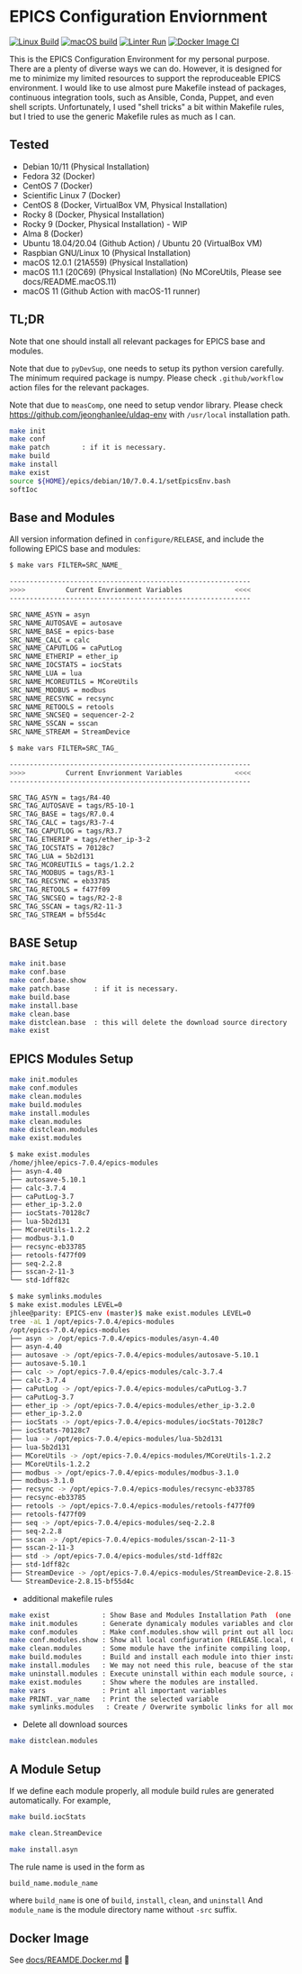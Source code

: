 # EPICS Configuration Enviornment
[![Linux Build](https://github.com/jeonghanlee/EPICS-env/actions/workflows/build.yml/badge.svg)](https://github.com/jeonghanlee/EPICS-env/actions/workflows/build.yml)
[![macOS build](https://github.com/jeonghanlee/EPICS-env/actions/workflows/macos.yml/badge.svg)](https://github.com/jeonghanlee/EPICS-env/actions/workflows/macos.yml)
[![Linter Run](https://github.com/jeonghanlee/EPICS-env/actions/workflows/linter.yml/badge.svg)](https://github.com/jeonghanlee/EPICS-env/actions/workflows/linter.yml)
[![Docker Image CI](https://github.com/jeonghanlee/EPICS-env/actions/workflows/docker-image.yml/badge.svg)](https://github.com/jeonghanlee/EPICS-env/actions/workflows/docker-image.yml)

This is the EPICS Configuration Environment for my personal purpose. There are a plenty of diverse ways we can do. However, it is designed for me to minimize my limited resources to support the reproduceable EPICS environment. I would like to use almost pure Makefile instead of packages, continuous integration tools, such as Ansible, Conda, Puppet, and even shell scripts. Unfortunately, I used "shell tricks" a bit within Makefile rules, but I tried to use the generic Makefile rules as much as I can.

## Tested
* Debian 10/11 (Physical Installation)
* Fedora 32 (Docker)
* CentOS 7 (Docker)
* Scientific Linux 7 (Docker)
* CentOS 8 (Docker, VirtualBox VM, Physical Installation)
* Rocky 8 (Docker, Physical Installation)
* Rocky 9 (Docker, Physical Installation) - WIP
* Alma 8 (Docker)
* Ubuntu 18.04/20.04 (Github Action) / Ubuntu 20 (VirtualBox VM)
* Raspbian GNU/Linux 10 (Physical Installation)
* macOS 12.0.1 (21A559) (Physical Installation)
* macOS 11.1 (20C69) (Physical Installation) (No MCoreUtils, Please see docs/README.macOS.11)
* macOS 11 (Github Action with macOS-11 runner)


## TL;DR
Note that one should install all relevant packages for EPICS base and modules. 

Note that due to `pyDevSup`, one needs to setup its python version carefully. The minimum required package is numpy. Please check `.github/workflow` action files for the relevant packages.

Note that due to `measComp`, one need to setup vendor library. Please check https://github.com/jeonghanlee/uldaq-env with `/usr/local` installation path.

```bash
make init
make conf
make patch        : if it is necessary.
make build
make install
make exist
source ${HOME}/epics/debian/10/7.0.4.1/setEpicsEnv.bash
softIoc
```

## Base and Modules

All version information defined in `configure/RELEASE`, and include the following EPICS base and modules:

```bash
$ make vars FILTER=SRC_NAME_

------------------------------------------------------------
>>>>          Current Envrionment Variables             <<<<
------------------------------------------------------------

SRC_NAME_ASYN = asyn
SRC_NAME_AUTOSAVE = autosave
SRC_NAME_BASE = epics-base
SRC_NAME_CALC = calc
SRC_NAME_CAPUTLOG = caPutLog
SRC_NAME_ETHERIP = ether_ip
SRC_NAME_IOCSTATS = iocStats
SRC_NAME_LUA = lua
SRC_NAME_MCOREUTILS = MCoreUtils
SRC_NAME_MODBUS = modbus
SRC_NAME_RECSYNC = recsync
SRC_NAME_RETOOLS = retools
SRC_NAME_SNCSEQ = sequencer-2-2
SRC_NAME_SSCAN = sscan
SRC_NAME_STREAM = StreamDevice

$ make vars FILTER=SRC_TAG_

------------------------------------------------------------
>>>>          Current Envrionment Variables             <<<<
------------------------------------------------------------

SRC_TAG_ASYN = tags/R4-40
SRC_TAG_AUTOSAVE = tags/R5-10-1
SRC_TAG_BASE = tags/R7.0.4
SRC_TAG_CALC = tags/R3-7-4
SRC_TAG_CAPUTLOG = tags/R3.7
SRC_TAG_ETHERIP = tags/ether_ip-3-2
SRC_TAG_IOCSTATS = 70128c7
SRC_TAG_LUA = 5b2d131
SRC_TAG_MCOREUTILS = tags/1.2.2
SRC_TAG_MODBUS = tags/R3-1
SRC_TAG_RECSYNC = eb33785
SRC_TAG_RETOOLS = f477f09
SRC_TAG_SNCSEQ = tags/R2-2-8
SRC_TAG_SSCAN = tags/R2-11-3
SRC_TAG_STREAM = bf55d4c
```

## BASE Setup

```bash
make init.base
make conf.base
make conf.base.show
make patch.base      : if it is necessary.
make build.base
make install.base
make clean.base
make distclean.base  : this will delete the download source directory
make exist
```

## EPICS Modules Setup

```bash
make init.modules
make conf.modules
make clean.modules
make build.modules
make install.modules
make clean.modules
make distclean.modules
make exist.modules
```

```bash
$ make exist.modules
/home/jhlee/epics-7.0.4/epics-modules
├── asyn-4.40
├── autosave-5.10.1
├── calc-3.7.4
├── caPutLog-3.7
├── ether_ip-3.2.0
├── iocStats-70128c7
├── lua-5b2d131
├── MCoreUtils-1.2.2
├── modbus-3.1.0
├── recsync-eb33785
├── retools-f477f09
├── seq-2.2.8
├── sscan-2-11-3
└── std-1dff82c
```

```bash
$ make symlinks.modules
$ make exist.modules LEVEL=0
jhlee@parity: EPICS-env (master)$ make exist.modules LEVEL=0
tree -aL 1 /opt/epics-7.0.4/epics-modules
/opt/epics-7.0.4/epics-modules
├── asyn -> /opt/epics-7.0.4/epics-modules/asyn-4.40
├── asyn-4.40
├── autosave -> /opt/epics-7.0.4/epics-modules/autosave-5.10.1
├── autosave-5.10.1
├── calc -> /opt/epics-7.0.4/epics-modules/calc-3.7.4
├── calc-3.7.4
├── caPutLog -> /opt/epics-7.0.4/epics-modules/caPutLog-3.7
├── caPutLog-3.7
├── ether_ip -> /opt/epics-7.0.4/epics-modules/ether_ip-3.2.0
├── ether_ip-3.2.0
├── iocStats -> /opt/epics-7.0.4/epics-modules/iocStats-70128c7
├── iocStats-70128c7
├── lua -> /opt/epics-7.0.4/epics-modules/lua-5b2d131
├── lua-5b2d131
├── MCoreUtils -> /opt/epics-7.0.4/epics-modules/MCoreUtils-1.2.2
├── MCoreUtils-1.2.2
├── modbus -> /opt/epics-7.0.4/epics-modules/modbus-3.1.0
├── modbus-3.1.0
├── recsync -> /opt/epics-7.0.4/epics-modules/recsync-eb33785
├── recsync-eb33785
├── retools -> /opt/epics-7.0.4/epics-modules/retools-f477f09
├── retools-f477f09
├── seq -> /opt/epics-7.0.4/epics-modules/seq-2.2.8
├── seq-2.2.8
├── sscan -> /opt/epics-7.0.4/epics-modules/sscan-2-11-3
├── sscan-2-11-3
├── std -> /opt/epics-7.0.4/epics-modules/std-1dff82c
├── std-1dff82c
├── StreamDevice -> /opt/epics-7.0.4/epics-modules/StreamDevice-2.8.15-bf55d4c
└── StreamDevice-2.8.15-bf55d4c
```

* additional makefile rules

```bash
make exist             : Show Base and Modules Installation Path  (one can use `LEVEL` argument, e.g., `make exist LEVEL=4`)
make init.modules      : Generate dynamicaly modules variables and clone all
make conf.modules      : Make conf.modules.show will print out all local configuraiton files.
make conf.modules.show : Show all local configuration (RELEASE.local, CONFIG_SITE.local, and so on)
make clean.modules     : Some module have the infinite compiling loop, so we have to clean up exist things within git repositories.
make build.modules     : Build and install each module into thier installation location
make install.modules   : We may not need this rule, beacuse of the standard EPICS buidling system default could be build and install
make uninstall.modules : Execute uninstall within each module source, and remove the installed module directory.
make exist.modules     : Show where the modules are installed.
make vars              : Print all important variables
make PRINT._var_name   : Print the selected variable
make symlinks.modules   : Create / Overwrite symbolic links for all modules defined within active configuration. Remove all dead links.
```

* Delete all download sources

```bash
make distclean.modules
```

## A Module Setup

If we define each module properly, all module build rules are generated automatically. For example,

```bash
make build.iocStats

make clean.StreamDevice

make install.asyn

```

The rule name is used in the form as

```bash
build_name.module_name
```

where `build_name` is one of `build`, `install`, `clean`, and `uninstall` And `module_name` is the module directory name without `-src` suffix.

## Docker Image

See [docs/REAMDE.Docker.md](docs/README.Docker.md) :whale:
